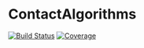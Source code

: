 # ContactAlgorithms

[![Build Status](https://travis-ci.com/SteffenPL/ContactAlgorithms.jl.svg?branch=master)](https://travis-ci.com/SteffenPL/ContactAlgorithms.jl)
[![Coverage](https://codecov.io/gh/SteffenPL/ContactAlgorithms.jl/branch/master/graph/badge.svg)](https://codecov.io/gh/SteffenPL/ContactAlgorithms.jl)
